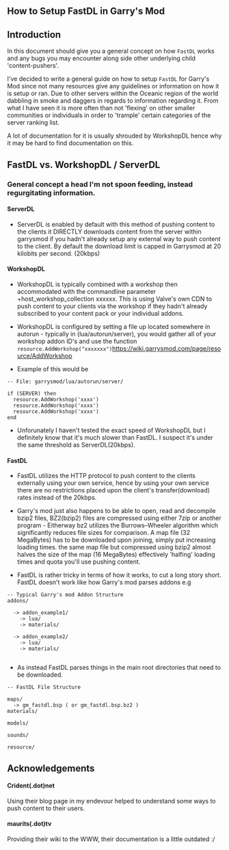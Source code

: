 ## How to Setup FastDL in Garry's Mod


## Introduction

In this document should give you a general concept on how `FastDL` works and any bugs you may encounter along side other underlying child 'content-pushers'.

I've decided to write a general guide on how to setup `FastDL` for Garry's Mod since not many resources give any guidelines or information on how it is setup or ran. Due to other servers within the Oceanic region of the world dabbling in smoke and daggers in regards to information regarding it. From what I have seen it is more often than not 'flexing' on other smaller communities or individuals in order to 'trample' certain categories of the server ranking list.

A lot of documentation for it is usually shrouded by WorkshopDL hence why it may be hard to find documentation on this.


## FastDL vs. WorkshopDL / ServerDL

### General concept a head I'm not spoon feeding, instead regurgitating information.


#### ServerDL

- ServerDL is enabled by default with this method of pushing content to the clients it DIRECTLY downloads content from the server within garrysmod if you hadn't already setup any external way to push content to the client. By default the download limit is capped in Garrysmod at 20 kilobits per second. (20kbps)

#### WorkshopDL

- WorkshopDL is typically combined with a workshop then accommodated with the commandline parameter +host_workshop_collection xxxxxx. This is using Valve's own CDN to push content to your clients via the workshop if they hadn't already subscribed to your content pack or your individual addons.

- WorkshopDL is configured by setting a file up located somewhere in autorun - typically in (lua/autorun/server), you would gather all of your workshop addon ID's and use the function `resource.AddWorkshop("xxxxxxx")`https://wiki.garrysmod.com/page/resource/AddWorkshop

- Example of this would be

```
-- File: garrysmod/lua/autorun/server/

if (SERVER) then
  resource.AddWorkshop('xxxx')
  resource.AddWorkshop('xxxx')
  resource.AddWorkshop('xxxx')
end
```

- Unforunately I haven't tested the exact speed of WorkshopDL but I definitely know that it's much slower than FastDL. I suspect it's under the same threshold as ServerDL(20kbps). 



#### FastDL

- FastDL utilizes the HTTP protocol to push content to the clients externally using your own service, hence by using your own service there are no restrictions placed upon the client's transfer(download) rates instead of the 20kbps.

- Garry's mod just also happens to be able to open, read and decompile bzip2 files, BZ2(bzip2) files are compressed using either 7zip or another program - Eitherway bz2 utilizes the Burrows–Wheeler algorithm which significantly reduces file sizes for comparison. A map file (32 MegaBytes) has to be downloaded upon joining, simply put increasing loading times. the same map file but compressed using bzip2 almost halves the size of the map (16 MegaBytes) effectively 'halfing' loading times and quota you'll use pushing content.



- FastDL is rather tricky in terms of how it works, to cut a long story short. FastDL doesn't work like how Garry's mod parses addons
e.g 
```
-- Typical Garry's mod Addon Structure
addons/

  -> addon_example1/
    -> lua/
    -> materials/
    
  -> addon_example2/
    -> lua/
    -> materials/
    
```
- As instead FastDL parses things in the main root directories that need to be downloaded.

```
-- FastDL File Structure

maps/
  -> gm_fastdl.bsp ( or gm_fastdl.bsp.bz2 )
materials/

models/

sounds/

resource/

```




## Acknowledgements

#### Crident(.dot)net

Using their blog page in my endevour helped to understand some ways to push content to their users. 

#### maurits(.dot)tv

Providing their wiki to the WWW, their documentation is a little outdated :/


